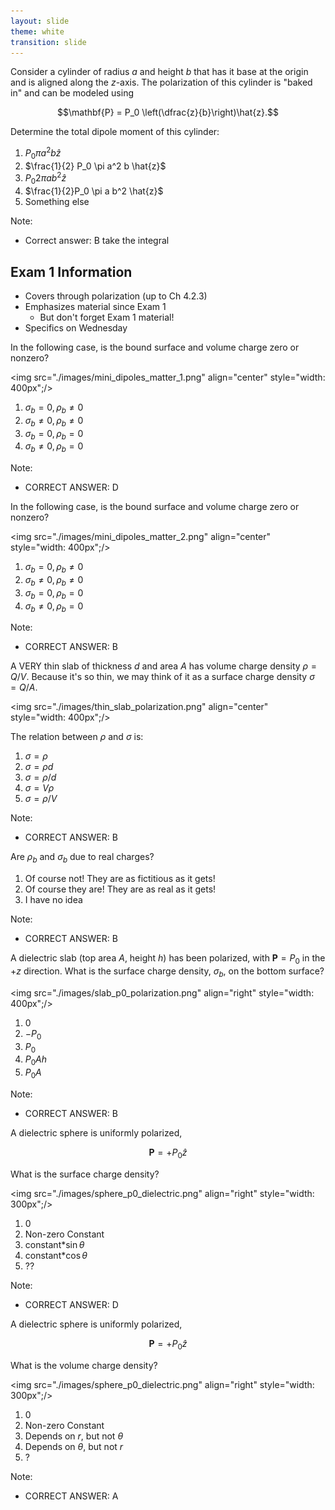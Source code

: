 ```yaml
---
layout: slide
theme: white
transition: slide
---
```


<section data-markdown>

Consider a cylinder of radius $a$ and height $b$ that has it base at the origin and is aligned along the $z$-axis. The polarization of this cylinder is "baked in" and can be modeled using

$$\mathbf{P} = P_0 \left(\dfrac{z}{b}\right)\hat{z}.$$

Determine the total dipole moment of this cylinder:

1. $P_0 \pi a^2 b \hat{z}$
2. $\frac{1}{2} P_0 \pi a^2 b \hat{z}$
3. $P_0 2 \pi a b^2 \hat{z}$
4. $\frac{1}{2}P_0 \pi a b^2 \hat{z}$
5. Something else

Note:
* Correct answer: B take the integral

</section>

<section data-markdown>

## Exam 1 Information

* Covers through polarization (up to Ch 4.2.3)
* Emphasizes material since Exam 1
  * But don't forget Exam 1 material!
* Specifics on Wednesday

</section>

<section data-markdown>

In the following case, is the bound surface and volume charge zero or nonzero?

<img src="./images/mini_dipoles_matter_1.png" align="center" style="width: 400px";/>


1. $\sigma_b = 0, \rho_b \neq 0$
2. $\sigma_b \neq 0, \rho_b \neq 0$
3. $\sigma_b = 0, \rho_b=0$
4. $\sigma_b \neq 0, \rho_b=0$

Note:
* CORRECT ANSWER:  D

</section>

<section data-markdown>

In the following case, is the bound surface and volume charge zero or nonzero?

<img src="./images/mini_dipoles_matter_2.png" align="center" style="width: 400px";/>


1. $\sigma_b = 0, \rho_b \neq 0$
2. $\sigma_b \neq 0, \rho_b \neq 0$
3. $\sigma_b = 0, \rho_b=0$
4. $\sigma_b \neq 0, \rho_b=0$

Note:
* CORRECT ANSWER:  B

</section>

<section data-markdown>

A VERY thin slab of thickness $d$ and area $A$ has volume charge density $\rho = Q / V$. Because it's so thin, we may think of it as a surface charge density $\sigma = Q / A$.

<img src="./images/thin_slab_polarization.png" align="center" style="width: 400px";/>


The relation between $\rho$ and $\sigma$ is:
1. $\sigma = \rho$
2. $\sigma = \rho d$
3. $\sigma = \rho/d$
4. $\sigma = V \rho$
5. $\sigma = \rho/V$

Note:
* CORRECT ANSWER: B

</section>

<section data-markdown>

Are $\rho_b$ and $\sigma_b$ due to real charges?

1. Of course not! They are as fictitious as it gets!
2. Of course they are!  They are as real as it gets!
3. I have no idea


Note:
* CORRECT ANSWER: B
</section>

<section data-markdown>

A dielectric slab (top area $A$, height $h$) has been polarized, with $\mathbf{P}=P_0$ in the $+z$ direction. What is the surface charge density, $\sigma_b$, on the bottom surface?

<img src="./images/slab_p0_polarization.png" align="right" style="width: 400px";/>


1. 0
2. $-P_0$
3. $P_0$
4. $P_0 A h$
5. $P_0 A$

Note:
* CORRECT ANSWER: B

</section>


<section data-markdown>

A dielectric sphere is uniformly polarized,

$$\mathbf{P} = +P_0\hat{z}$$

What is the surface charge density?

<img src="./images/sphere_p0_dielectric.png" align="right" style="width: 300px";/>


1. 0
2. Non-zero Constant
3. constant*$\sin \theta$
4. constant*$\cos \theta$
5.  ??

Note:
* CORRECT ANSWER: D

</section>

<section data-markdown>
A dielectric sphere is uniformly polarized,

$$\mathbf{P} = +P_0\hat{z}$$

What is the volume charge density?

<img src="./images/sphere_p0_dielectric.png" align="right" style="width: 300px";/>


1. 0
2. Non-zero Constant
3. Depends on $r$, but not $\theta$
4. Depends on $\theta$, but not $r$
5. ?

Note:
* CORRECT ANSWER: A

</section>
